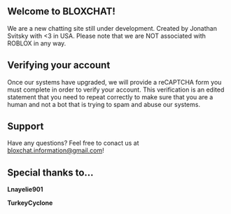 ## Welcome to BLOXCHAT!
We are a new chatting site still under development. Created by Jonathan Svitsky with <3 in USA. Please note that we are NOT associated with ROBLOX in any way.

## Verifying your account

Once our systems have upgraded, we will provide a reCAPTCHA form you must complete in order to verify your account. This verification is an edited statement that you need to repeat correctly to make sure that you are a human and not a bot that is trying to spam and abuse our systems.

## Support
Have any questions? Feel free to conact us at bloxchat.information@gmail.com!


## Special thanks to...

**Lnayelie901**

**TurkeyCyclone**
